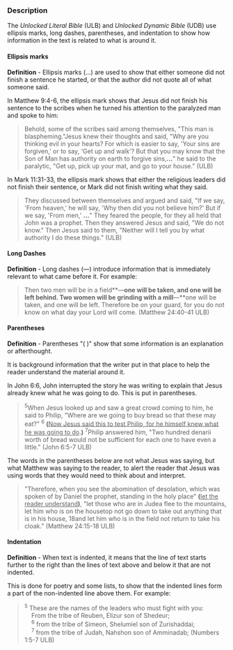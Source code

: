 

### Description 

The *Unlocked Literal Bible* (ULB) and *Unlocked Dynamic Bible* (UDB) use ellipsis marks, long dashes, parentheses, and indentation to show how information in the text is related to what is around it.

#### Ellipsis marks

**Definition** - Ellipsis marks (...) are used to show that either someone did not finish a sentence he started, or that the author did not quote all of what someone said.

In Matthew 9:4-6, the ellipsis mark shows that Jesus did not finish his sentence to the scribes when he turned his attention to the paralyzed man and spoke to him:

>Behold, some of the scribes said among themselves, "This man is blaspheming."Jesus knew their thoughts and said, "Why are you thinking evil in your hearts? For which is easier to say, 'Your sins are forgiven,' or to say, 'Get up and walk'? But that you may know that the Son of Man has authority on earth to forgive sins,**...**" he said to the paralytic, "Get up, pick up your mat, and go to your house." (ULB)

In Mark 11:31-33, the ellipsis mark shows that either the religious leaders did not finish their sentence, or Mark did not finish writing what they said.

>They discussed between themselves and argued and said, "If we say, 'From heaven,' he will say, 'Why then did you not believe him?' But if we say, 'From men,' **...**" They feared the people, for they all held that John was a prophet. Then they answered Jesus and said, "We do not know." Then Jesus said to them, "Neither will I tell you by what authority I do these things." (ULB)


#### Long Dashes

**Definition** - Long dashes (—) introduce information that is immediately relevant to what came before it. For example:

>Then two men will be in a field**—**one will be taken, and one will be left behind. Two women will be grinding with a mill**—**one will be taken, and one will be left. Therefore be on your guard, for you do not know on what day your Lord will come. (Matthew 24:40-41 ULB)

#### Parentheses
 
**Definition** - Parentheses "( )"  show that some information is an explanation or afterthought.

It is background information that the writer put in that place to help the reader understand the material around it.

In John 6:6, John interrupted the story he was writing to explain that Jesus already knew what he was going to do. This is put in parentheses.

><sup>5</sup>When Jesus looked up and saw a great crowd coming to him, he said to Philip, "Where are we going to buy bread so that these may eat?" <sup>6</sup> **(**<u>Now Jesus said this to test Philip, for he himself knew what he was going to do</u>.**)** <sup>7</sup>Philip answered him, "Two hundred denarii worth of bread would not be sufficient for each one to have even a little." (John 6:5-7 ULB)

The words in the parentheses below are not what Jesus was saying, but what Matthew was saying to the reader, to alert the reader that Jesus was using words that they would need to think about and interpret. 

>"Therefore, when you see the abomination of desolation, which was spoken of by Daniel the prophet, standing in the holy place" **(**<u>let the reader understand</u>**)**, "let those who are in Judea flee to the mountains, let him who is on the housetop not go down to take out anything that is in his house, 18and let him who is in the field not return to take his cloak."  (Matthew 24:15-18 ULB)

####  Indentation
 
**Definition** - When text is indented, it means that the line of text starts further to the right than the lines of text above and below it that are not indented.

This is done for poetry and some lists, to show that the indented lines form a part of the non-indented line above them. For example:

><sup>5</sup> These are the names of the leaders who must fight with you:  
>&nbsp;&nbsp;&nbsp;&nbsp;From the tribe of Reuben, Elizur son of Shedeur;  
>&nbsp;&nbsp;&nbsp;&nbsp;<sup>6</sup> from the tribe of Simeon, Shelumiel son of Zurishaddai;  
>&nbsp;&nbsp;&nbsp;&nbsp;<sup>7</sup> from the tribe of Judah, Nahshon son of Amminadab; (Numbers 1:5-7 ULB)